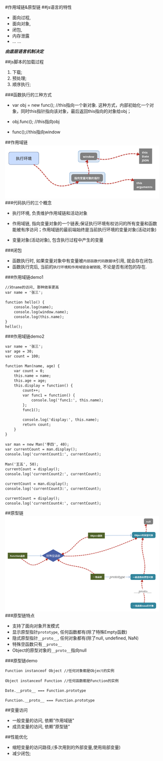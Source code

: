 #作用域链&原型链
##js语言的特性
*	面向过程, 
*	面向对象,
*	闭包,
*	内存泄露
*	... ...

**_由底层语言机制决定_**

##js脚本的加载过程
1.	下载;
2.	预处理;
3.	顺序执行;

###函数执行的三种方式
*	var obj = new func();
 //this指向一个新对象. 这种方式，内部初始化一个对象，同时this指针指向该对象，最后返回this指向的对象给obj；

*	obj.func(); //this指向obj

*	func();//this指向window

##作用域链
![Mou icon](./assets/作用域链.png)
###代码执行的三个概念
*	执行环境, 负责维护作用域链和活动对象

*	作用域链, 指向变量对象的一个链表;保证执行环境有权访问的所有变量和函数能被有序访问；作用域链的最前端始终是当前执行环境的变量对象(活动对象)

*	变量对象(活动对象), 包含执行过程中产生的变量

###闭包
*	函数执行时, 如果变量对象中有变量被`内部函数代码数据块`引用, 就会存在闭包.
*	函数执行完后, 当前的`执行环境和作用域链会被销毁`, 不论是否有闭包的存在.


###作用域链demo1
```
//对name的访问, 那种效率更高
var name = '张三';

function hello() {
	console.log(name);
	console.log(window.name);
	console.log(this.name);
}
hello();
```

###作用域链demo2

```
var name = '张三';
var age = 30;
var count = 100;

function Man(name, age) {
	var count = 0;
	this.name = name;
	this.age = age;
	this.display = function() {
		count++;
		var func1 = function() {
			console.log('func1:', this.name);
		};
		func1();

		console.log('display:', this.name);
		return count;
	}
}

var man = new Man('李四', 40);
var currentCount = man.display();
console.log('currentCount1:', currentCount);

Man('王五', 50);
currentCount = display();
console.log('currentCount2:', currentCount);

currentCount = man.display();
console.log('currentCount3:', currentCount);

currentCount = display();
console.log('currentCount4:', currentCount);
```

##原型链
![原型链](./assets/原型链.png)
###原型链特点
*	支持了面向对象开发模式
*	显示原型指针`prototype`, 任何函数都有(除了特殊Empty函数)
*	隐式原型指针`__proto__`, 任何对象都有(除了null, undefined, NaN)
*	特殊空函数只有`__proto__`
*	Object的原型对象的`__proto__`指向null

###原型链demo
```
Function instanceof Object //任何对象都是Object的实例

Object instanceof Function //任何函数都是Function的实例

Date.__proto__ === Function.prototype

Function.__proto__ === Function.prototype
```

##变量访问
*	一般变量的访问, 依赖”作用域链"
*	成员变量的访问, 依赖”原型链”

##性能优化
*	缩短变量的访问路径;(多次用到的外部变量,使用局部变量)
*	减少闭包;
